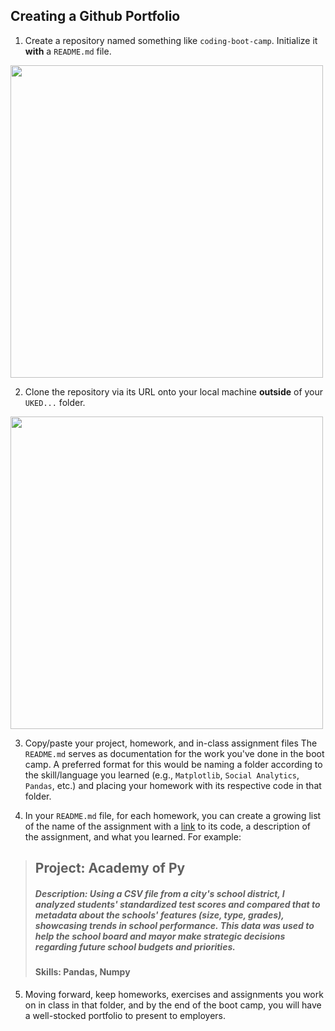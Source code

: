 ## Creating a Github Portfolio

1. Create a repository named something like `coding-boot-camp`. Initialize it **with** a `README.md` file.

<img src="https://user-images.githubusercontent.com/4055501/38840942-885f1b98-41a7-11e8-966f-3d4821e9eff8.png" width=500 />

2. Clone the repository via its URL onto your local machine **outside** of your `UKED...` folder.

<img src="https://user-images.githubusercontent.com/4055501/38840962-a610af12-41a7-11e8-894a-36b49ec5edf5.png" width=500 />

3. Copy/paste your project, homework, and in-class assignment files The `README.md` serves as documentation for the work you've done in the boot camp. A preferred format for this would be naming a folder according to the skill/language you learned (e.g., `Matplotlib`, `Social Analytics`, `Pandas`, etc.) and placing your homework with its respective code in that folder.

4. In your `README.md` file, for each homework, you can create a growing list of the name of the assignment with a [link](about:blank) to its code, a description of the assignment, and what you learned. For example:

> ## Project: Academy of Py
> ##### Description: Using a CSV file from a city's school district, I analyzed students' standardized test scores and compared that to metadata about the schools' features (size, type, grades), showcasing trends in school performance. This data was used to help the school board and mayor make strategic decisions regarding future school budgets and priorities.
> #### Skills: Pandas, Numpy

5. Moving forward, keep homeworks, exercises and assignments you work on in class in that folder, and by the end of the boot camp, you will have a well-stocked portfolio to present to employers.
